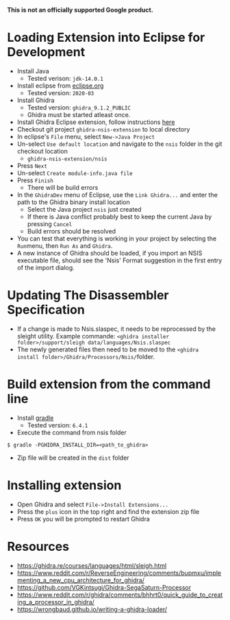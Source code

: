 **This is not an officially supported Google product.**

# Loading Extension into Eclipse for Development
* Install Java
  * Tested verison: `jdk-14.0.1`
* Install eclipse from [eclipse.org](https://www.eclipse.org/downloads/)
  * Tested version: `2020-03`
* Install Ghidra
  * Tested version: `ghidra_9.1.2_PUBLIC`
  * Ghidra must be started atleast once.
* Install Ghidra Eclipse extension, follow instructions [here](https://ghidra-sre.org/InstallationGuide.html#Extensions)
* Checkout git project `ghidra-nsis-extension` to local directory
* In eclipse's `File` menu, select `New->Java Project`
* Un-select `Use default location` and navigate to the `nsis` folder in the git
  checkout location
  * `ghidra-nsis-extension/nsis`
* Press `Next`
* Un-select `Create module-info.java file`
* Press `Finish`
  * There will be build errors
* In the `GhidraDev` menu of Eclipse, use the `Link Ghidra...` and enter the path to the Ghidra binary install location
  * Select the Java project `nsis` just created
  * If there is Java conflict probably best to keep the current Java by pressing
    `Cancel`
  * Build errors should be resolved
* You can test that everything is working in your project by selecting the `Run`menu, then `Run As` and `Ghidra`.
* A new instance of Ghidra should be loaded, if you import an NSIS executable file, should see the 'Nsis' Format suggestion in the first entry of the import dialog.

# Updating The Disassembler Specification

* If a change is made to Nsis.slaspec, it needs to be reprocessed by the sleight utility. Example commande: `<ghidra installer folder>/support/sleigh data/languages/Nsis.slaspec`
* The newly generated files then need to be moved to the `<ghidra install folder>/Ghidra/Processors/Nsis/`folder.

# Build extension from the command line

* Install [gradle](https://gradle.org/)
  * Tested version: `6.4.1`
* Execute the command from nsis folder
```
$ gradle -PGHIDRA_INSTALL_DIR=<path_to_ghidra>
```
* Zip file will be created in the `dist` folder

# Installing extension

* Open Ghidra and select `File->Install Extensions...`
* Press the `plus` icon in the top right and find the extension zip file
* Press `OK` you will be prompted to restart Ghidra

# Resources

* https://ghidra.re/courses/languages/html/sleigh.html
* https://www.reddit.com/r/ReverseEngineering/comments/bupmxu/implementing_a_new_cpu_architecture_for_ghidra/
* https://github.com/VGKintsugi/Ghidra-SegaSaturn-Processor
* https://www.reddit.com/r/ghidra/comments/bhhrt0/quick_guide_to_creating_a_processor_in_ghidra/
* https://wrongbaud.github.io/writing-a-ghidra-loader/
